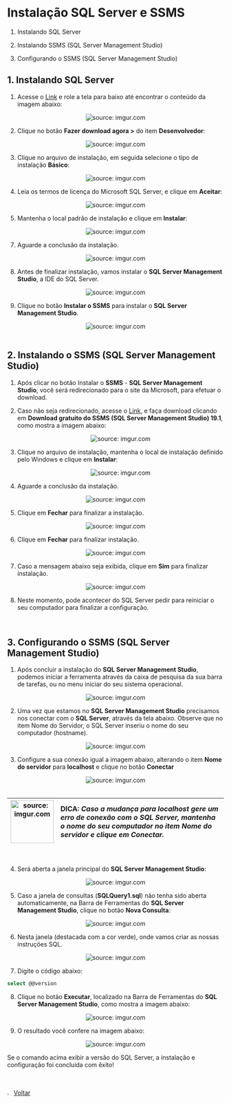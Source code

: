 <h1>Instalação SQL Server e SSMS</h1>



1. Instalando SQL Server

2. Instalando SSMS (SQL Server Management Studio)

3. Configurando o SSMS (SQL Server Management Studio)

   

<h2>1. Instalando SQL Server</h2>

1. Acesse o <a href="https://www.microsoft.com/pt-br/sql-server/sql-server-downloads" target="_blank">Link</a> e role a tela para baixo até encontrar o conteúdo da imagem abaixo:

<div align="center"><img src="https://i.imgur.com/s1uhmLF.png" title="source: imgur.com" /></div>

2. Clique no botão **Fazer download agora >** do item **Desenvolvedor**:

<div align="center"><img src="https://i.imgur.com/juUzgJk.png" title="source: imgur.com" /></div>

3. Clique no arquivo de instalação, em seguida selecione o tipo de instalação **Básico**:

<div align="center"><img src="https://i.imgur.com/xc0DIP5.png" title="source: imgur.com" /></div>

4. Leia os termos de licença do Microsoft SQL Server, e clique em **Aceitar**:

<div align="center"><img src="https://i.imgur.com/5OyhZI6.png" title="source: imgur.com" /></div>

5. Mantenha o local padrão de instalação e clique em **Instalar**:

<div align="center"><img src="https://i.imgur.com/RT9cmJx.png" title="source: imgur.com" /></div>

7. Aguarde a conclusão da instalação.

<div align="center"><img src="https://i.imgur.com/lpPj0Mr.png" title="source: imgur.com" /></div>

8. Antes de finalizar instalação, vamos instalar o **SQL Server Management Studio**, a IDE do SQL Server.

<div align="center"><img src="https://i.imgur.com/PDrkl8P.png" title="source: imgur.com" /></div>

9. Clique no botão **Instalar o SSMS** para instalar o **SQL Server Management Studio**.

<div align="center"><img src="https://i.imgur.com/Udkb8ym.png" title="source: imgur.com" /></div>

<br />

<h2>2. Instalando o SSMS (SQL Server Management Studio)</h2>



1. Após clicar no botão Instalar o **SSMS** - **SQL Server Management Studio**, você será redirecionado para o site da Microsoft, para efetuar o download.

2. Caso não seja redirecionado, acesse o <a href="https://learn.microsoft.com/pt-br/sql/ssms/download-sql-server-management-studio-ssms?view=sql-server-ver16#download-ssms" target="_blank">Link</a>, e faça download clicando em **Download gratuito do SSMS (SQL Server Management Studio) 19.1**, como mostra a imagem abaixo:

   <div align="center"><img src="https://i.imgur.com/Ef18nfj.png" title="source: imgur.com" /></div>

3. Clique no arquivo de instalação, mantenha o local de instalação definido pelo Windows e clique em **Instalar**:

   <div align="center"><img src="https://i.imgur.com/FjYspMu.png" title="source: imgur.com" /></div>

4.  Aguarde a conclusão da instalação.

<div align="center"><img src="https://i.imgur.com/fntanEP.png" title="source: imgur.com" /></div>

5. Clique em **Fechar** para finalizar a instalação.

<div align="center"><img src="https://i.imgur.com/WCnzo46.png" title="source: imgur.com" /></div>

6. Clique em **Fechar** para finalizar instalação.

<div align="center"><img src="https://i.imgur.com/HMublEO.png" title="source: imgur.com" /></div>

7. Caso a mensagem abaixo seja exibida, clique em **Sim** para finalizar instalação.

<div align="center"><img src="https://i.imgur.com/MSDzh1Q.png" title="source: imgur.com" /></div>

8. Neste momento, pode acontecer do SQL Server pedir para reiniciar o seu computador para finalizar a configuração.

<br />

<h2>3. Configurando o SSMS (SQL Server Management Studio)</h2>



1. Após concluir a instalação do **SQL Server Management Studio**, podemos iniciar a ferramenta através da caixa de pesquisa da sua barra de tarefas, ou no menu iniciar do seu sistema operacional.

<div align="center">
  <img src="https://i.imgur.com/8Vi8dim.png" title="source: imgur.com" />
</div>

2. Uma vez que estamos no **SQL Server Management Studio** precisamos nos conectar com o **SQL Server**, através da tela abaixo. Observe que no item Nome do Servidor, o SQL Server inseriu o nome do seu computador (hostname).

<div align="center"><img src="https://i.imgur.com/27klobI.png" title="source: imgur.com" /></div>

3. Configure a sua conexão igual a imagem abaixo, alterando o item **Nome do servidor** para **localhost** e clique no botão **Conectar**

<div align="center"><img src="https://i.imgur.com/ue0tGWa.png" title="source: imgur.com" /></div>

<br />

| <img src="https://i.imgur.com/RfjtOFi.png" title="source: imgur.com" width="100px"/> | <div align="left">**DICA:** *Caso a mudança para localhost gere um erro de conexão com o SQL Server, mantenha o nome do seu computador no item Nome do servidor e clique em Conectar.* </div> |
| ------------------------------------------------------------ | ------------------------------------------------------------ |

<br />

4. Será aberta a janela principal do **SQL Server Management Studio**:

<div align="center"><img src="https://i.imgur.com/KjCzLoH.png" title="source: imgur.com" /></div>

5. Caso a janela de consultas (**SQLQuery1.sql**) não tenha sido aberta automaticamente, na Barra de Ferramentas do **SQL Server Management Studio**, clique no botão **Nova Consulta**:

<div align="center"><img src="https://i.imgur.com/gjdIRZ1.png" title="source: imgur.com" /></div>

6. Nesta janela (destacada com a cor verde), onde vamos criar as nossas instruções SQL.

<div align="center"><img src="https://i.imgur.com/IjIXRLb.png" title="source: imgur.com" /></div>

7. Digite o código abaixo:

```sql
select @@version
```

8. Clique no botão **Executar**, localizado na Barra de Ferramentas do **SQL Server Management Studio**, como mostra a imagem abaixo:

<div align="center"><img src="https://i.imgur.com/3EXuyTV.png" title="source: imgur.com" /></div>

9. O resultado você confere na imagem abaixo:

<div align="center"><img src="https://i.imgur.com/UMXrSn0.png" title="source: imgur.com" /></div>

Se o comando acima exibir a versão do SQL Server, a instalação e configuração foi concluída com êxito!

<br />
<br />

<div align="left"><a href="README.md"><img src="https://i.imgur.com/XMgF3gl.png" title="source: imgur.com" width="3%"/>Voltar</a></div>
